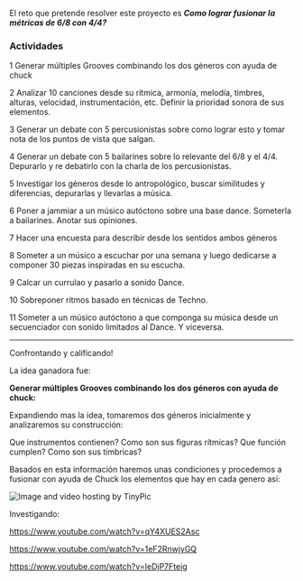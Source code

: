 El reto que pretende resolver este proyecto es
*__Como lograr fusionar la métricas de 6/8 con 4/4?__* 




### Actividades

1  Generar múltiples Grooves combinando los dos géneros con ayuda de chuck

2 Analizar 10 canciones desde su rítmica, armonía, melodía, timbres, alturas, velocidad, instrumentación, etc. Definir la prioridad sonora de sus elementos.   

3 Generar un debate con 5 percusionistas sobre como lograr esto y tomar nota de los puntos de vista que salgan.   

4 Generar un debate con 5 bailarines sobre lo relevante del 6/8 y el 4/4. Depurarlo y re debatirlo con la charla de los percusionistas.     

5 Investigar los géneros desde lo antropológico, buscar similitudes y diferencias, depurarlas y llevarlas a música.    

6 Poner a jammiar a un músico autóctono sobre una base dance. Someterla a bailarines. Anotar sus opiniones.   

7 Hacer una encuesta para describir desde los sentidos ambos géneros

8 Someter a un músico a escuchar por una semana y luego dedicarse a componer 30 piezas inspiradas en su escucha.

9 Calcar un currulao y pasarlo a sonido Dance.

10 Sobreponer ritmos basado en técnicas de Techno.

11 Someter a un músico autóctono a que componga su música desde un secuenciador con sonido limitados al Dance. Y viceversa. 

-----------------------------

Confrontando y calificando!


La idea ganadora fue:   


**Generar múltiples Grooves combinando los dos géneros con ayuda de chuck:**
 
Expandiendo mas la idea, tomaremos dos géneros inicialmente y analizaremos su construcción:

Que instrumentos contienen?
Como son sus figuras rítmicas?
Que función cumplen?
Como son sus tímbricas?

Basados en esta información haremos unas condiciones y procedemos a fusionar con ayuda de Chuck 
los elementos que hay en cada genero así: 

<img src="http://i57.tinypic.com/mwyuki.png" border="0" alt="Image and video hosting by TinyPic"></a>

Investigando:

https://www.youtube.com/watch?v=qY4XUES2Asc

https://www.youtube.com/watch?v=1eF2RnwjyGQ

https://www.youtube.com/watch?v=IeDjP7Fteig

